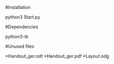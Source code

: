 #Installation

python3 Start.py

#Dependencies

python3-tk

#Unused files

*Handout_ger.odt
*Handout_ger.pdf
*Layout.odg
